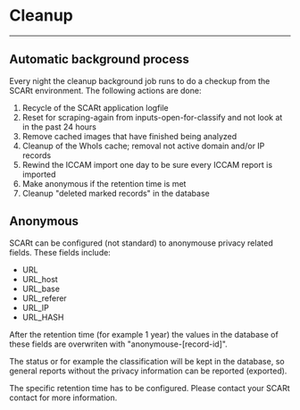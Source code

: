 # Cleanup

---

## Automatic background process

Every night the cleanup background job runs to do a checkup from the SCARt environment.
The following actions are done:

1. Recycle of the SCARt application logfile
2. Reset for scraping-again from inputs-open-for-classify and not look at in the past 24 hours
3. Remove cached images that have finished being analyzed
4. Cleanup of the WhoIs cache; removal not active domain and/or IP records
5. Rewind the ICCAM import one day to be sure every ICCAM report is imported
6. Make anonymous if the retention time is met
7. Cleanup "deleted marked records" in the database

## Anonymous 

SCARt can be configured (not standard) to anonymouse privacy related fields. These fields 
include:

- URL
- URL_host
- URL_base
- URL_referer
- URL_IP
- URL_HASH

After the retention time (for example 1 year) the values in the database of these fields 
are overwriten with "anonymouse-[record-id]". 

The status or for example the classification will be kept in the database, so general 
reports without the privacy information can be reported (exported).

The specific retention time has to be configured. Please contact your SCARt contact for 
more information.







 















